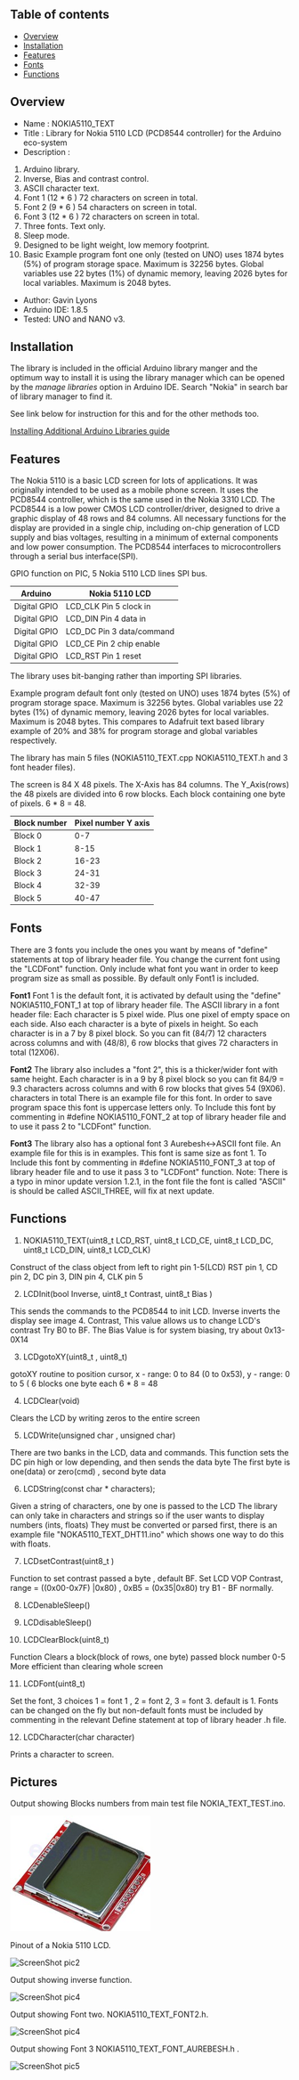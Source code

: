 Table of contents
---------------------------

  * [Overview](#overview)
  * [Installation](#installation)
  * [Features](#features)
  * [Fonts](#fonts)
  * [Functions](#functions)

Overview
--------------------
* Name : NOKIA5110_TEXT
* Title : Library for Nokia 5110 LCD (PCD8544 controller) for the Arduino eco-system
* Description : 

1. Arduino library.      
2. Inverse, Bias and contrast control. 
3. ASCII character text.
4. Font 1 (12 * 6 ) 72 characters on screen in total.
5. Font 2 (9 * 6  ) 54  characters on screen in total.
6. Font 3 (12 * 6 ) 72 characters on screen in total.
7. Three fonts. Text only. 
8. Sleep mode.
9. Designed to be light weight, low memory footprint. 
10. Basic Example program font one only (tested on UNO) uses 1874 bytes (5%) of program storage space. Maximum is 32256 bytes.
Global variables use 22 bytes (1%) of dynamic memory, leaving 2026 bytes for local variables. Maximum is 2048 bytes.

* Author: Gavin Lyons
* Arduino IDE: 1.8.5
* Tested: UNO and NANO v3.


Installation
------------------------------

The library is included in the official Arduino library manger and the optimum way to install it 
is using the library manager which can be opened by the *manage libraries* option in Arduino IDE. 
Search "Nokia" in search bar of library manager to find it.

See link below for instruction for this and for the other methods too.

[Installing Additional Arduino Libraries guide](https://www.arduino.cc/en/Guide/Libraries)


Features
-------------------------
The Nokia 5110 is a basic LCD screen for lots of applications. 
It was originally intended to be used as a mobile phone screen. 
It uses the PCD8544 controller, which is the same used in the Nokia 3310 LCD. 
The PCD8544 is a low power CMOS LCD controller/driver, designed to drive a graphic display of 48 rows and 84 columns.
All necessary functions for the display are provided in a single chip, including on-chip generation of LCD supply and bias voltages,
resulting in a minimum of external components and low power consumption. 
The PCD8544 interfaces to microcontrollers through a serial bus interface(SPI).

GPIO function on PIC, 5 Nokia 5110 LCD lines SPI bus.

| Arduino    | Nokia 5110 LCD |
| ------ | ------ |
| Digital GPIO | LCD_CLK Pin 5 clock in |
| Digital GPIO | LCD_DIN Pin 4 data in |
| Digital GPIO | LCD_DC Pin 3 data/command|
| Digital GPIO | LCD_CE Pin 2 chip enable |
| Digital GPIO | LCD_RST Pin 1 reset|

The library uses bit-banging rather than importing SPI libraries.

Example program default font only (tested on UNO) uses 1874 bytes (5%) of program storage space. Maximum is 32256 bytes.
Global variables use 22 bytes (1%) of dynamic memory, leaving 2026 bytes for local variables. Maximum is 2048 bytes.
This compares to Adafruit text based library example of 20% and 38% for program storage and global variables respectively. 

The library has main 5 files (NOKIA5110_TEXT.cpp  NOKIA5110_TEXT.h and 3 font header files).

The screen is 84 X 48 pixels. The X-Axis has 84 columns.
The Y_Axis(rows) the 48 pixels are divided into 6 row blocks. 
Each block containing one byte of pixels. 6 * 8 = 48.

| Block number   | Pixel number Y axis|
| ------ | ------ |
| Block 0 | 0-7 |
| Block 1 | 8-15 |
| Block 2 | 16-23|
| Block 3 | 24-31 |
| Block 4 | 32-39 |
| Block 5 | 40-47 |


Fonts 
---------------------------

There are 3 fonts you include the ones you want by means of "define" statements at top of library header file.
You change the current font using the "LCDFont" function. 
Only include what font you want in order to keep program size as small as possible.
By default only Font1 is included.

**Font1**
Font 1 is the default font,  it is activated by default using the 
"define" NOKIA5110_FONT_1 at top of library header file.
The ASCII library in a font header file: Each character is 5 pixel wide. 
Plus one pixel of empty space on each side.
Also each character is a byte of pixels in height.
So each character is in a 7 by 8 pixel block. So you can fit (84/7) 12 characters across columns and with (48/8),
6 row blocks that gives 72 characters in total (12X06).

**Font2** 
The library also includes a "font 2", this is a thicker/wider font with same height. 
Each character is in a 9 by 8 pixel block so you can fit 84/9 = 9.3 characters across columns and with
6 row blocks that gives 54 (9X06). characters in total  There is an example file for this font.
In order to save program space this font is uppercase letters only.
To Include this font by commenting in #define NOKIA5110_FONT_2 at top of library header file
and to use it pass 2 to "LCDFont" function.

**Font3**
The library also has a optional font 3 Aurebesh<->ASCII font file. 
An example file for this is in examples. This font is same size as font 1.
To Include this font by commenting in #define NOKIA5110_FONT_3 at top of library header file
and to use it pass 3 to "LCDFont" function.
Note: There is a typo in minor update version 1.2.1, in the font file the font is called "ASCII" is should be 
called ASCII_THREE, will fix at next update. 

Functions
----------------------------------------
 
1. NOKIA5110_TEXT(uint8_t LCD_RST, uint8_t LCD_CE, uint8_t LCD_DC, uint8_t LCD_DIN, uint8_t LCD_CLK)

Construct of the class object from left to right pin 1-5(LCD)
RST pin 1, CD pin 2, DC pin 3, DIN pin 4, CLK pin 5 

2. LCDInit(bool Inverse, uint8_t Contrast, uint8_t Bias )

This sends the  commands to the PCD8544 to init LCD. Inverse inverts the
display see image 4. Contrast, This value allows us to change LCD's contrast Try B0 to BF.
The Bias Value is for system biasing, try about 0x13-0X14


3. LCDgotoXY(uint8_t , uint8_t)

gotoXY routine to position cursor,  x - range: 0 to 84 (0 to 0x53), 
y - range: 0 to 5 ( 6 blocks one byte each 6 * 8 = 48

4. LCDClear(void)

Clears the LCD by writing zeros to the entire screen

5. LCDWrite(unsigned char , unsigned char)

There are two  banks in the LCD, data and commands. 
This function sets the DC pin high or low depending, and then sends
the data byte The first byte is one(data) or zero(cmd) , second byte data


6. LCDString(const char * characters);

Given a string of characters, one by one is passed to the LCD
The library can only take in characters and strings so if the user wants to display numbers (ints, floats)
They must be converted or parsed first, there is an example file "NOKA5110_TEXT_DHT11.ino" 
which shows one way to do this with floats.

7. LCDsetContrast(uint8_t )

Function to set contrast passed a byte , default BF.
Set LCD VOP Contrast, range = ((0x00-0x7F) |0x80) , 0xB5 = (0x35|0x80) try B1 - BF normally.

8. LCDenableSleep()
9. LCDdisableSleep()

10. LCDClearBlock(uint8_t)

Function Clears a block(block of rows, one byte) passed block number 0-5 
More efficient than clearing whole screen

11. LCDFont(uint8_t)

Set the font, 3 choices 1 = font 1 , 2 = font 2,  3 = font 3. 
default is 1. Fonts can be changed on the fly but non-default fonts must be included
by commenting in the relevant Define statement at top of library header .h file.
 
12. LCDCharacter(char character)

Prints a character to screen.

Pictures
---------------------------

Output showing Blocks numbers from main test file NOKIA_TEXT_TEST.ino.

![ScreenShot pic](https://github.com/gavinlyonsrepo/NOKIA5110_TEXT/blob/master/extras/image/NOKIA.jpg)

Pinout of a Nokia 5110 LCD.

![ScreenShot pic2](https://github.com/gavinlyonsrepo/NOKIA5110_TEXT/blob/master/extras/image/NOKIA2.jpg)

Output showing inverse function.

![ScreenShot pic4](https://github.com/gavinlyonsrepo/NOKIA5110_TEXT/blob/master/extras/image/NOKIA4.jpg)

Output showing Font two. NOKIA5110_TEXT_FONT2.h.

![ScreenShot pic4](https://github.com/gavinlyonsrepo/NOKIA5110_TEXT/blob/master/extras/image/NOKIA6.jpg)

Output showing  Font 3 NOKIA5110_TEXT_FONT_AUREBESH.h .

![ScreenShot pic5](https://github.com/gavinlyonsrepo/NOKIA5110_TEXT/blob/master/extras/image/NOKIA5.jpg)
